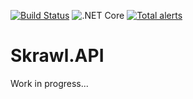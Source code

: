[![Build Status](https://travis-ci.org/sixpeteunder/Skrawl.API.svg?branch=master)](https://travis-ci.org/sixpeteunder/Skrawl.API) 
![.NET Core](https://github.com/sixpeteunder/Skrawl.API/workflows/.NET%20Core/badge.svg)
[![Total alerts](https://img.shields.io/lgtm/alerts/g/sixpeteunder/Skrawl.API.svg?logo=lgtm&logoWidth=18)](https://lgtm.com/projects/g/sixpeteunder/Skrawl.API/alerts/)

# Skrawl.API

Work in progress...
